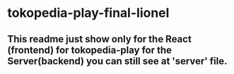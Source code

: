 # tokopedia-play-final-lionel
## This readme just show only for the React (frontend) for tokopedia-play for the Server(backend) you can still see at 'server' file.
